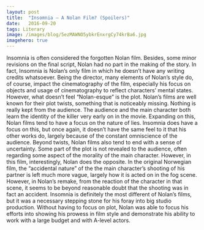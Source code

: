 ```yaml
---
layout:	post
title:	"Insomnia — A Nolan Film? (Spoilers)"
date:	2016-09-20
tags: Literary
image: /images/blog/5ezMAWNO5ybkrEnxrgCy74krBa6.jpg
imagehero: true
---
```


Insomnia is often considered the forgotten Nolan film. Besides, some minor revisions on the final script, Nolan had no part in the making of the story. In fact, Insomnia is Nolan’s only film in which he doesn’t have any writing credits whatsoever. Being the director, many elements of Nolan’s style do, of course, impact the cinematography of the film, especially his focus on objects and usage of cinematography to reflect characters’ mental states. However, what doesn’t feel “Nolan-esque” is the plot. Nolan’s films are well known for their plot twists, something that is noticeably missing. Nothing is really kept from the audience. The audience and the main character both learn the identity of the killer very early on in the movie. Expanding on this, Nolan films tend to have a focus on the nature of lies. Insomnia does have a focus on this, but once again, it doesn’t have the same feel to it that his other works do, largely because of the constant omniscience of the audience. Beyond twists, Nolan films also tend to end with a sense of uncertainty. Some part of the plot is not revealed to the audience, often regarding some aspect of the morality of the main character. However, in this film, interestingly, Nolan does the opposite. In the original Norwegian film, the “accidental nature” of the the main character’s shooting of his partner is left much more vague, largely how it is acted on in the fog scene. However, in Nolan’s remake, from the reaction of the character in that scene, it seems to be beyond reasonable doubt that the shooting was in fact an accident. Insomnia is definitely the most different of Nolan’s films, but it was a necessary stepping stone for his foray into big studio production. Without having to focus on plot, Nolan was able to focus his efforts into showing his prowess in film style and demonstrate his ability to work with a large budget and with A-level actors.
